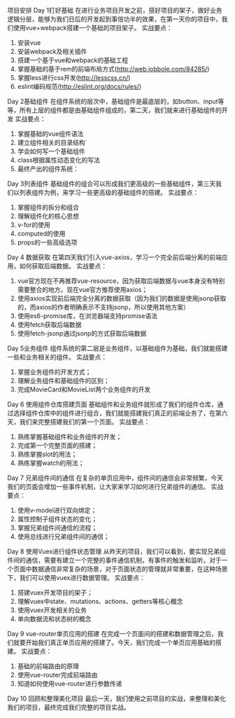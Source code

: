 
项目安排
Day 1打好基础
在进行业务项目开发之前，搭好项目的架子，做好业务逻辑分层，能够为我们日后的开发起到事倍功半的效果，在第一天你的项目中，我们使用vue+webpack搭建一个基础的项目架子。
实战要点：
1.	安装vue
2.	安装webpack及相关插件
3.	搭建一个基于vue和webpack的基础工程
4.	掌握基础的基于rem的前端布局方式(http://web.jobbole.com/84285/)
5.	掌握less进行css开发(http://lesscss.cn/)
6.	eslint编码规范(http://eslint.org/docs/rules/)

Day 2基础组件
在组件系统的层次中，基础组件是最底层的，如button、input等等，所有上层的组件都是由基础组件组成的，第二天，我们就来进行基础组件的开发
实战要点：
1.	掌握基础的vue组件语法
2.	建立组件相关的目录结构`
3.	学会如何写一个基础组件
4.	class根据属性动态变化的写法
5.	最终产出的组件系统：
 

Day 3列表组件
基础组件的组合可以形成我们更高级的一些基础组件，第三天我们以列表组件为例，来学习一些更高级的基础组件的搭建。
实战要点：
1.	掌握组件的拆分和组合
2.	理解组件化的核心思想
3.	v-for的使用
4.	computed的使用
5.	props的一些高级选项



Day 4 数据获取
在第四天我们引入vue-axios，学习一个完全前后端分离的前端应用，如何获取后端数据。
实战要点：
1.	vue官方现在不再推荐vue-resource，因为获取后端数据与vue本身没有特别需要整合的地方。现在vue官方推荐使用axios；
2.	使用axios实现前后端完全分离的数据获取（因为我们的数据是使用jsonp获取的，而axios的作者明确表示不支持jsonp，所以使用其他方案）
3.	使用es6-promise库，在浏览器端支持promise语法
4.	使用fetch获取后端数据
5.	使用fetch-jsonp通过jsonp的方式获取后端数据

Day 5业务组件
组件系统的第二层是业务组件，以基础组件为基础，我们就能搭建一些和业务相关的组件。
实战要点：
1.	掌握业务组件的开发方式；
2.	理解业务组件和基础组件的区别；
3.	完成MovieCard和MovieList两个业务组件的开发

Day 6 使用组件仓库搭建页面
基础组件和业务组件就形成了我们的组件仓库，通过选择组件仓库中的组件进行组合，我们就能搭建我们真正的前端业务了，在第六天，我们来完整搭建我们的第一个页面。
实战要点：
1.	熟练掌握基础组件和业务组件的开发；
2.	完成第一个完整页面的搭建；
3.	熟练掌握slot的用法；
4.	熟练掌握watch的用法；

Day 7 兄弟组件间的通信
在复杂的单页应用中，组件间的通信会非常频繁，今天我们的页面会增加一些事件机制，让大家来学习如何进行兄弟组件的通信。
实战要点：
1.	使用v-model进行双向绑定；
2.	属性控制子组件状态的变化；
3.	掌握兄弟组件间通信的流程；
4.	使用总线进行兄弟组件间的通信；

Day 8 使用Vuex进行组件状态管理
从昨天的项目，我们可以看到，要实现兄弟组件间的通信，需要有建立一个完整的事件通信机制，有事件的触发和监听。对于一个页面中数据通信非常复杂的场景，对于页面状态的管理就非常重要，在这种场景下，我们可以使用vuex进行数据管理。
实战要点：
1.	搭建vuex开发项目的架子；
2.	理解vuex中state、mutations、actions、getters等核心概念
3.	使用vuex开发相关的业务
4.	单向数据流和状态树的概念
 

Day 9 vue-router单页应用的搭建
在完成一个页面间的搭建和数据管理之后，我们就要开始我们真正单页应用的搭建了。今天，我们完成一个单页应用基础的搭建。
实战要点：
1.	基础的前端路由的原理
2.	使用vue-router完成前端路由
3.	知道如何使用vue-router进行参数传递

Day 10 回顾和整理美化项目
最后一天，我们使用之前项目的实战，来整理和美化我们的项目，最终完成我们完整的项目实战。

